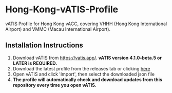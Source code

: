 # Hong-Kong-vATIS-Profile
vATIS Profile for Hong Kong vACC, covering VHHH (Hong Kong International Airport) and VMMC (Macau International Airport).

## Installation Instructions
1. Download vATIS from https://vatis.app/. **vATIS version 4.1.0-beta.5 or LATER is REQUIRED.**
2. Download the latest profile from the releases tab or clicking [here](https://github.com/vatsimhk/Hong-Kong-vATIS-Profile/releases/latest/download/vATIS-Profile-Hong-Kong-FIR-VHHK.json)
3. Open vATIS and click 'Import', then select the downloaded json file
4. **The profile will automatically check and download updates from this repository every time you open vATIS.**